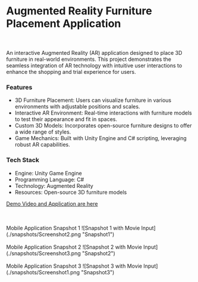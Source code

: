 <h1>Augmented Reality Furniture Placement Application</h1>
<br>
<br>
An interactive Augmented Reality (AR) application designed to place 3D furniture in real-world environments. This project demonstrates the seamless integration of AR technology with intuitive user interactions to enhance the shopping and trial experience for users.

<h3> Features </h3>
<ul>
  <li>3D Furniture Placement: Users can visualize furniture in various environments with adjustable positions and scales.</li>
  <li>Interactive AR Environment: Real-time interactions with furniture models to test their appearance and fit in spaces.</li>
  <li>Custom 3D Models: Incorporates open-source furniture designs to offer a wide range of styles.</li>
  <li>Game Mechanics: Built with Unity Engine and C# scripting, leveraging robust AR capabilities.</li>
</ul>

<h3> Tech Stack </h3>
<ul>
  <li>Engine: Unity Game Engine</li>
  <li>Programming Language: C#</li>
  <li>Technology: Augmented Reality</li>
  <li>Resources: Open-source 3D furniture models</li>
</ul>

[Demo Video and Application are here](Build)

<br>
<br>
Mobile Application Snapshot 1
![Snapshot 1 with Movie Input](./snapshots/Screenshot2.png "Snapshot1")
<br>
<br>
Mobile Application Snapshot 2
![Snapshot 2 with Movie Input](./snapshots/Screenshot3.png "Snapshot2")
<br>
<br>
Mobile Application Snapshot 3
![Snapshot 3 with Movie Input](./snapshots/Screenshot1.png "Snapshot3")
